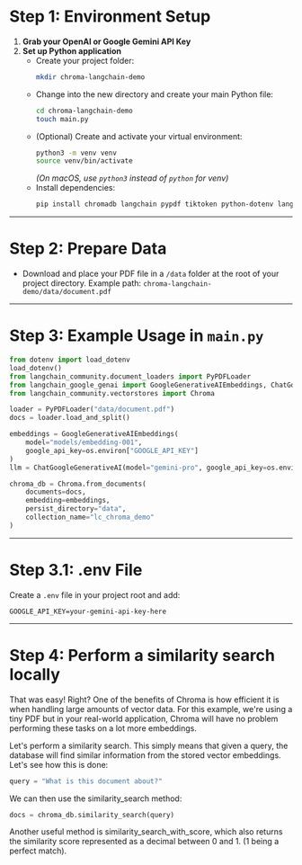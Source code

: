 # Step 1: Environment Setup

1. **Grab your OpenAI or Google Gemini API Key**
2. **Set up Python application**
   - Create your project folder:
     ```bash
     mkdir chroma-langchain-demo
     ```
   - Change into the new directory and create your main Python file:
     ```bash
     cd chroma-langchain-demo
     touch main.py
     ```
   - (Optional) Create and activate your virtual environment:
     ```bash
     python3 -m venv venv
     source venv/bin/activate
     ```
     _(On macOS, use `python3` instead of `python` for venv)_
   - Install dependencies:
     ```bash
     pip install chromadb langchain pypdf tiktoken python-dotenv langchain-google-genai
     ```

---

# Step 2: Prepare Data

- Download and place your PDF file in a `/data` folder at the root of your project directory.
  Example path: `chroma-langchain-demo/data/document.pdf`

---

# Step 3: Example Usage in `main.py`

```python
from dotenv import load_dotenv
load_dotenv()
from langchain_community.document_loaders import PyPDFLoader
from langchain_google_genai import GoogleGenerativeAIEmbeddings, ChatGoogleGenerativeAI
from langchain_community.vectorstores import Chroma

loader = PyPDFLoader("data/document.pdf")
docs = loader.load_and_split()

embeddings = GoogleGenerativeAIEmbeddings(
    model="models/embedding-001",
    google_api_key=os.environ["GOOGLE_API_KEY"]
)
llm = ChatGoogleGenerativeAI(model="gemini-pro", google_api_key=os.environ["GOOGLE_API_KEY"])

chroma_db = Chroma.from_documents(
    documents=docs,
    embedding=embeddings,
    persist_directory="data",
    collection_name="lc_chroma_demo"
)
```

---

# Step 3.1: .env File

Create a `.env` file in your project root and add:

```
GOOGLE_API_KEY=your-gemini-api-key-here
```

---

# Step 4: Perform a similarity search locally

That was easy! Right? One of the benefits of Chroma is how efficient it is when handling large amounts of vector data. For this example, we're using a tiny PDF but in your real-world application, Chroma will have no problem performing these tasks on a lot more embeddings.

Let's perform a similarity search. This simply means that given a query, the database will find similar information from the stored vector embeddings. Let's see how this is done:

```python
query = "What is this document about?"
```

We can then use the similarity_search method:

```python
docs = chroma_db.similarity_search(query)
```

Another useful method is similarity_search_with_score, which also returns the similarity score represented as a decimal between 0 and 1. (1 being a perfect match).
